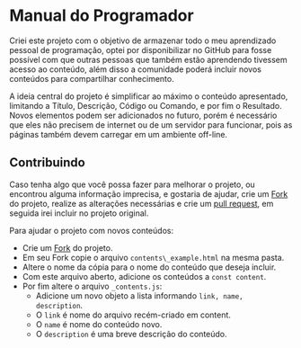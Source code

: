 # Manual do Programador

Criei este projeto com o objetivo de armazenar todo o meu aprendizado pessoal de programação, optei por disponibilizar no GitHub para fosse possível com que outras pessoas que também estão aprendendo tivessem acesso ao conteúdo, além disso a comunidade poderá incluir novos conteúdos para compartilhar conhecimento.

A ideia central do projeto é simplificar ao máximo o conteúdo apresentado, limitando a Título, Descrição, Código ou Comando, e por fim o Resultado. Novos elementos podem ser adicionados no futuro, porém é necessário que eles não precisem de internet ou de um servidor para funcionar, pois as páginas também devem carregar em um ambiente off-line.

## Contribuindo
Caso tenha algo que você possa fazer para melhorar o projeto, ou encontrou alguma informação imprecisa, e gostaria de ajudar, crie um [Fork](https://docs.github.com/pt/get-started/quickstart/fork-a-repo) do projeto, realize as alterações necessárias e crie um [pull request](https://docs.github.com/pt/pull-requests/collaborating-with-pull-requests/proposing-changes-to-your-work-with-pull-requests/creating-a-pull-request-from-a-fork), em seguida irei incluir no projeto original.

Para ajudar o projeto com novos conteúdos:
- Crie um [Fork](https://docs.github.com/pt/get-started/quickstart/fork-a-repo) do projeto.
- Em seu Fork copie o arquivo ``contents\_example.html`` na mesma pasta.
- Altere o nome da cópia para o nome do conteúdo que deseja incluir.
- Com este arquivo aberto, adicione os conteúdos a ``const content``.
- Por fim altere o arquivo ``_contents.js``:
  - Adicione um novo objeto a lista informando ``link, name, description``.
  - O ``link`` é nome do arquivo recém-criado em content.
  - O ``name`` é nome do conteúdo novo.
  - O ``description`` é uma breve descrição do conteúdo.